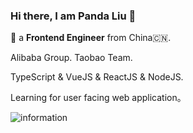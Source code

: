 ### Hi there, I am Panda Liu 👋

🧑 a **Frontend Engineer** from China🇨🇳.

Alibaba Group. Taobao Team.

TypeScript & VueJS & ReactJS & NodeJS.

Learning for user facing web application。

![information](https://github-readme-stats.vercel.app/api?username=MrpandaLiu&show_icons=true&theme=radical)
